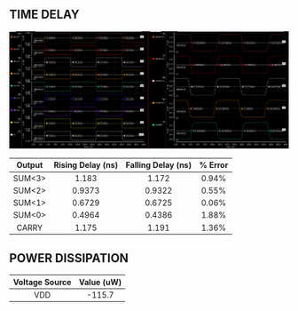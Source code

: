 ## TIME DELAY
![DataPath](ThirdInputSet_delay.png)

| Output | Rising Delay (ns) | Falling Delay (ns) | % Error |
| :----: | :----: | :----: | :----: |
| SUM<3> | 1.183 | 1.172 | 0.94% |
| SUM<2> | 0.9373 | 0.9322 | 0.55% |
| SUM<1> | 0.6729 | 0.6725 | 0.06% |
| SUM<0> | 0.4964 | 0.4386 | 1.88% |
| CARRY | 1.175 | 1.191 | 1.36% |

## POWER DISSIPATION
| Voltage Source | Value (uW) |
| :----: | :----: |
| VDD | -115.7 |
